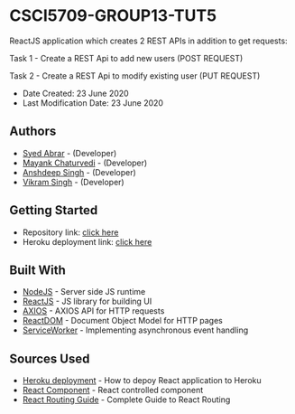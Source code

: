 # CSCI5709-GROUP13-TUT5

ReactJS application which creates 2 REST APIs in addition to get requests:

Task 1 - Create a REST Api to add new users (POST REQUEST)

Task 2 - Create a REST Api to modify existing user (PUT REQUEST)

* Date Created: 23 June 2020
* Last Modification Date: 23 June 2020

## Authors

* [Syed Abrar](https://github.com/syedabrar003) - (Developer)
* [Mayank Chaturvedi](https://github.com/mchaturv) - (Developer)
* [Anshdeep Singh](https://github.com/ansh94) - (Developer)
* [Vikram Singh](https://github.com/neatcoder) - (Developer)


## Getting Started

* Repository link: [click here](https://github.com/syedabrar003/CSCI5709-Tut05)
* Heroku deployment link: [click here](https://csci5709-group13-tut04.herokuapp.com/)

## Built With

* [NodeJS](https://nodejs.org/dist/latest-v14.x/docs/api/) - Server side JS runtime
* [ReactJS](https://reactjs.org/) - JS library for building UI
* [AXIOS](https://https://www.npmjs.com/package/axios/) - AXIOS API for HTTP requests
* [ReactDOM](https://reactjs.org/docs/react-dom.html) - Document Object Model for HTTP pages
* [ServiceWorker](https://developer.mozilla.org/en-US/docs/Web/API/Service_Worker_API) - Implementing asynchronous event handling

## Sources Used
* [Heroku deployment](https://medium.com/jeremy-gottfrieds-tech-blog/tutorial-how-to-deploy-a-production-react-app-to-heroku-c4831dfcfa08) -  How to depoy React application to Heroku
* [React Component](https://reactjs.org/docs/forms.html#controlled-components) - React controlled component
* [React Routing Guide](https://www.sitepoint.com/react-router-complete-guide/) - Complete Guide to React Routing

